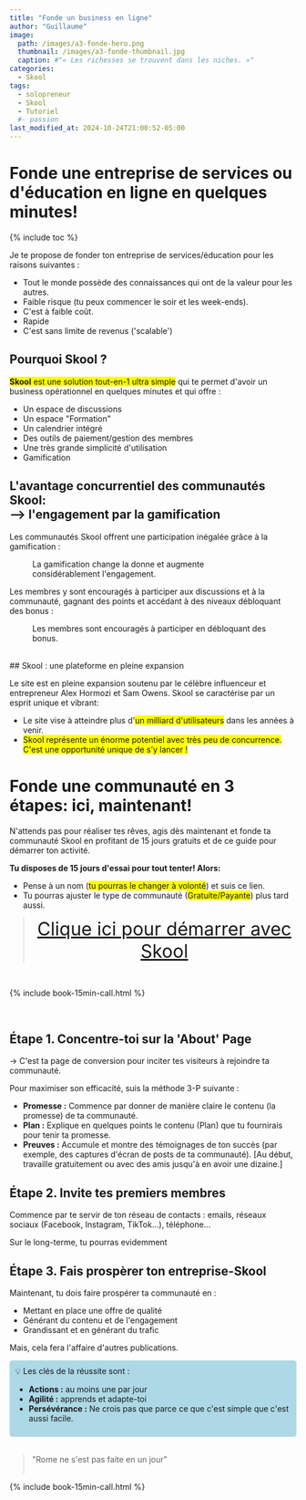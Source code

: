 ```yaml
---
title: "Fonde un business en ligne"
author: "Guillaume"
image: 
  path: /images/a3-fonde-hero.png
  thumbnail: /images/a3-fonde-thumbnail.jpg
  caption: #"« Les richesses se trouvent dans les niches. »"
categories:
  - Skool
tags:
  - solopreneur
  - Skool
  - Tutoriel
  #- passion
last_modified_at: 2024-10-24T21:00:52-05:00
---
```

# Fonde une entreprise de services ou d'éducation en ligne en quelques minutes!

{% include toc %}


Je te propose de fonder ton entreprise de services/éducation pour les raisons suivantes :

* Tout le monde possède des connaissances qui ont de la valeur pour les autres.
* Faible risque (tu peux commencer le soir et les week-ends).​
* C'est à faible coût.
* Rapide
* C'est sans limite de revenus ('scalable')

## Pourquoi Skool ?

<span style="background-color: yellow">**Skool** est une solution tout-en-1 ultra simple</span> qui te permet d'avoir un business opérationnel en quelques minutes et qui offre :

* Un espace de discussions
* Un espace "Formation"
* Un calendrier intégré
* Des outils de paiement/gestion des membres
* Une très grande simplicité d'utilisation
* Gamification

## L'avantage concurrentiel des communautés Skool: <br>--> l'engagement par la gamification

Les communautés Skool offrent une participation inégalée grâce à la gamification :

<figure class="align-center">
  <a href="#"><img src="{{ '/images/a3-skool-gamification.png' | absolute_url }}" alt=""></a>
  <figcaption>La gamification change la donne et augmente considérablement l'engagement.</figcaption>
</figure>

Les membres y sont encouragés à participer aux discussions et à la communauté, gagnant des points et accédant à des niveaux débloquant des bonus :
<figure class="align-center">
  <a href="#"><img src="{{ '/images/a3-skool-levels.png' | absolute_url }}" alt=""></a>
  <figcaption>Les membres sont encouragés à participer en débloquant des bonus.</figcaption>
</figure>

<br>
## Skool : une plateforme en pleine expansion

Le site est en pleine expansion soutenu par le célèbre influenceur et entrepreneur Alex Hormozi et Sam Owens. Skool se caractérise par un esprit unique et vibrant:

* Le site vise à atteindre plus d'<span style="background-color: yellow">un milliard d'utilisateurs</span> dans les années à venir.
* <span style="background-color: yellow">Skool représente un énorme potentiel avec très peu de concurrence. C'est une opportunité unique de s’y lancer !</span>

# Fonde une communauté en 3 étapes: ici, maintenant!

N'attends pas pour réaliser tes rêves, agis dès maintenant et fonde ta communauté Skool en profitant de 15 jours gratuits et de ce guide pour démarrer ton activité.

**Tu disposes de 15 jours d'essai pour tout tenter! Alors:**

* Pense à un nom (<span style="background-color: yellow">tu pourras le changer à volonté</span>) et suis ce lien.
* Tu pourras ajuster le type de communauté (<span style="background-color: yellow">Gratuite/Payante</span>) plus tard aussi.

><div style="text-align: center;">
>  <a href="https://www.skool.com/games?ref=374ecc77932242068ec97eab0a0cc754" style="font-size: 32px;">Clique ici pour démarrer avec Skool</a> 
<br>

{% include book-15min-call.html %}

<br>


## Étape 1. Concentre-toi sur la 'About' Page

→ C'est ta page de conversion pour inciter tes visiteurs à rejoindre ta communauté.

Pour maximiser son efficacité, suis la méthode 3-P suivante :

* **Promesse :** Commence par donner de manière claire le contenu (la promesse) de ta communauté.
* **Plan :** Explique en quelques points le contenu (Plan) que tu fournirais pour tenir ta promesse.
* **Preuves :** Accumule et montre des témoignages de ton succès (par exemple, des captures d'écran de posts de ta communauté). [Au début, travaille gratuitement ou avec des amis jusqu'à en avoir une dizaine.]

## Étape 2. Invite tes premiers membres
Commence par te servir de ton réseau de contacts : emails, réseaux sociaux (Facebook, Instagram, TikTok...), téléphone...

Sur le long-terme, tu pourras evidemment 

## Étape 3. Fais prospèrer ton entreprise-Skool

Maintenant, tu dois faire prospérer ta communauté en :

* Mettant en place une offre de qualité
* Générant du contenu et de l'engagement
* Grandissant et en générant du trafic

Mais, cela fera l'affaire d'autres publications.

<div style="background-color: lightblue; padding: 10px; border-radius: 5px;">
💡 Les clés de la réussite sont :
<ul>
  <li><b>Actions :</b> au moins une par jour</li>
  <li><b>Agilité :</b> apprends et adapte-toi</li>
  <li><b>Persévérance :</b> Ne crois pas que parce ce que c'est simple que c'est aussi facile.</li>
</ul>
</div>
<br>

> "Rome ne s'est pas faite en un jour"
<br><br>

{% include book-15min-call.html %}